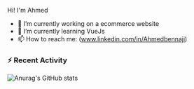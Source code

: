 
Hi! I'm Ahmed
- 🔭 I’m currently working on a ecommerce website
- 🌱 I’m currently learning VueJs
- 📫 How to reach me: (www.linkedin.com/in/Ahmedbennaji)

### :zap: Recent Activity
<!--START_SECTION:activity-->


![Anurag's GitHub stats](https://github-readme-stats.vercel.app/api?username=Ahmedbennaji&count_private=true)


